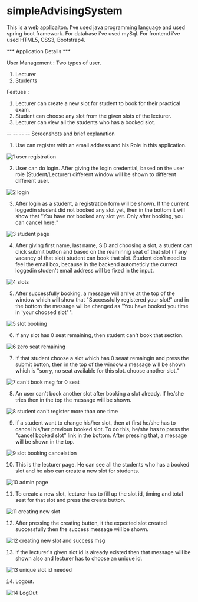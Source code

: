 # simpleAdvisingSystem 

This is a web applicaiton. I've used java programming language and used spring boot framework. For database i've used mySql. For frontend i've used HTML5, CSS3, Bootstrap4.

*** Application Details ***

User Management : Two types of user.
                  
1. Lecturer 
2. Students
                  
Featues :

1. Lecturer can create a new slot for student to book for their practical exam.
2. Student can choose any slot from the given slots of the lecturer.
3. Lecturer can view all the students who has a booked slot.
            
-- -- -- -- Screenshots and brief explanation


1. Use can register with an email address and his Role in this application.

![1  user registration](https://user-images.githubusercontent.com/58343930/204505628-ed7d6510-7729-4a64-9011-5719ec42ca89.png)


2. User can do login. After giving the login credential, based on the user role (Student/Lecturer) different window 
   will be shown to different different user.
      
![2  login](https://user-images.githubusercontent.com/58343930/204505842-943b1e10-5ced-437a-937b-dd9bc2843256.png)



3. After login as a student, a registration form will be shown. If the current loggedin student did not booked any 
   slot yet, then in the bottom it will show that "You have not booked any slot yet. Only after booking, you can cancel here:"

![3  student page](https://user-images.githubusercontent.com/58343930/204505869-deae4db6-e2cb-4689-b988-1c3d6c60c8d7.jpg)



4. After giving first name, last name, SID and choosing a slot, a student can click submit button and based on the reaminnig
   seat of that slot (if any vacancy of that slot) student can book that slot. Student don't need to feel the email box, 
   because in the backend autometicly the currect loggedin studen't email address will be fixed in the input.


![4 slots](https://user-images.githubusercontent.com/58343930/204505946-66260104-7f50-4535-bff4-c1a769e3559d.png)


5.  After successfully booking, a message will arrive at the top of the window which will show that "Successfully 
    registered your slot!" and in the bottom the message wil be changed as "You have booked you time in 'your choosed slot' ".

![5  slot booking](https://user-images.githubusercontent.com/58343930/204506030-bf47bcb1-8f09-4f12-bb25-7b4d5f71356d.jpg)


6. If any slot has 0 seat remaining, then student can't book that section.

![6   zero seat remaining](https://user-images.githubusercontent.com/58343930/204506232-67ad61c1-8cde-43ca-b923-34226c5c4ce7.png)


7. If that student choose a slot which has 0 seaat remaingin and press the submit button, then in the top of the window
   a message will be shown which is "sorry,  no  seat available for this slot. choose another slot."

![7   can't book msg for 0 seat](https://user-images.githubusercontent.com/58343930/204506380-5a012de1-0cda-4828-830d-ad8c33479def.png)


8. An user can't book another slot after booking a slot already. If he/she tries then in the top the message will be shown.

![8  student can't register more than one time](https://user-images.githubusercontent.com/58343930/204506471-0fae42b7-1601-4449-b3e4-9aa8e5ae710a.jpg)


9. If a student want to change his/her slot, then at first he/she has to cancel his/her previous booked slot. To do this,
   he/she has to press the "cancel booked slot" link in the bottom. After pressing that, a message will be shown in the top.
   
![9  slot booking  cancelation](https://user-images.githubusercontent.com/58343930/204506558-dab1e1d9-f66f-4ed2-b1ac-64ff229b39f4.jpg)


10. This is the lecturer page. He can see all the students who has a booked slot and he also can create a new slot for students.

![10  admin page](https://user-images.githubusercontent.com/58343930/204506583-74f05acc-83b0-4acd-81a8-bfc325d0d0d1.png)


11. To create a new slot, lecturer has to fill up the slot id, timing and total seat for that slot and press the create button.

![11  creating new slot](https://user-images.githubusercontent.com/58343930/204506694-93129c5e-8f2b-40a3-b497-def6ebcbed74.jpg)

12. After pressing the creating button, it the expected slot created successfully then the success message will be shown.

![12  creating new slot and success msg](https://user-images.githubusercontent.com/58343930/204506789-445775f0-4a8e-482f-a73d-ca6df9087ad7.jpg)


13. If the lecturer's given slot id is already existed then that message will be shown also and lecturer has to choose an 
    unique id.
    
    
![13  unique slot id needed](https://user-images.githubusercontent.com/58343930/204506895-bd71e34f-c700-4955-b232-848d8efb1eed.png)

14. Logout.

![14  LogOut](https://user-images.githubusercontent.com/58343930/204507017-00e65840-5a52-4957-b75f-3b29452a4330.png)



